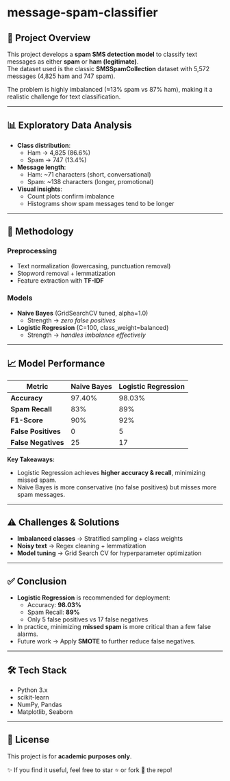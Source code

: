 # message-spam-classifier

## 📌 Project Overview
This project develops a **spam SMS detection model** to classify text messages as either **spam** or **ham (legitimate)**.  
The dataset used is the classic **SMSSpamCollection** dataset with 5,572 messages (4,825 ham and 747 spam).  

The problem is highly imbalanced (≈13% spam vs 87% ham), making it a realistic challenge for text classification.

---

## 📊 Exploratory Data Analysis
- **Class distribution**:  
  - Ham → 4,825 (86.6%)  
  - Spam → 747 (13.4%)  
- **Message length**:  
  - Ham: ~71 characters (short, conversational)  
  - Spam: ~138 characters (longer, promotional)  
- **Visual insights**:  
  - Count plots confirm imbalance  
  - Histograms show spam messages tend to be longer  

---

## 🔧 Methodology

### Preprocessing
- Text normalization (lowercasing, punctuation removal)  
- Stopword removal + lemmatization  
- Feature extraction with **TF-IDF**  

### Models
- **Naive Bayes** (GridSearchCV tuned, alpha=1.0)  
  - Strength → *zero false positives*  
- **Logistic Regression** (C=100, class_weight=balanced)  
  - Strength → *handles imbalance effectively*  

---

## 📈 Model Performance

| Metric            | Naive Bayes | Logistic Regression |
|-------------------|-------------|----------------------|
| **Accuracy**      | 97.40%      | 98.03%              |
| **Spam Recall**   | 83%         | 89%                 |
| **F1-Score**      | 90%         | 92%                 |
| **False Positives** | 0         | 5                   |
| **False Negatives** | 25        | 17                  |

**Key Takeaways:**  
- Logistic Regression achieves **higher accuracy & recall**, minimizing missed spam.  
- Naive Bayes is more conservative (no false positives) but misses more spam messages.  

---

## ⚠️ Challenges & Solutions
- **Imbalanced classes** → Stratified sampling + class weights  
- **Noisy text** → Regex cleaning + lemmatization  
- **Model tuning** → Grid Search CV for hyperparameter optimization  

---

## ✅ Conclusion
- **Logistic Regression** is recommended for deployment:  
  - Accuracy: **98.03%**  
  - Spam Recall: **89%**  
  - Only 5 false positives vs 17 false negatives  
- In practice, minimizing **missed spam** is more critical than a few false alarms.  
- Future work → Apply **SMOTE** to further reduce false negatives.  

---

## 🛠 Tech Stack
- Python 3.x  
- scikit-learn  
- NumPy, Pandas  
- Matplotlib, Seaborn  

---

## 📄 License
This project is for **academic purposes only**.  

✨ If you find it useful, feel free to star ⭐ or fork 🍴 the repo!

